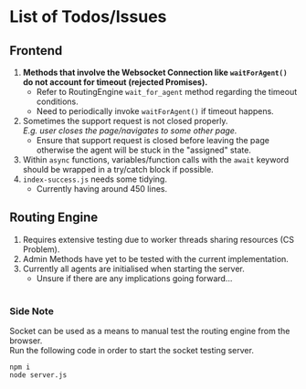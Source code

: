 # List of Todos/Issues

## Frontend

1. **Methods that involve the Websocket Connection like `waitForAgent()` do not account for timeout (rejected Promises).**
   - Refer to RoutingEngine `wait_for_agent` method regarding the timeout conditions.
   - Need to periodically invoke `waitForAgent()` if timeout happens.
2. Sometimes the support request is not closed properly. \
   _E.g. user closes the page/navigates to some other page._
   - Ensure that support request is closed before leaving the page otherwise the agent will be stuck in the "assigned" state.
3. Within `async` functions, variables/function calls with the `await` keyword should be wrapped in a try/catch block if possible.
4. `index-success.js` needs some tidying.
   - Currently having around 450 lines.

## Routing Engine

1. Requires extensive testing due to worker threads sharing resources (CS Problem).
2. Admin Methods have yet to be tested with the current implementation.
3. Currently all agents are initialised when starting the server.
   - Unsure if there are any implications going forward...

#

### Side Note

Socket can be used as a means to manual test the routing engine from the browser.\
Run the following code in order to start the socket testing server.

```
npm i
node server.js
```
